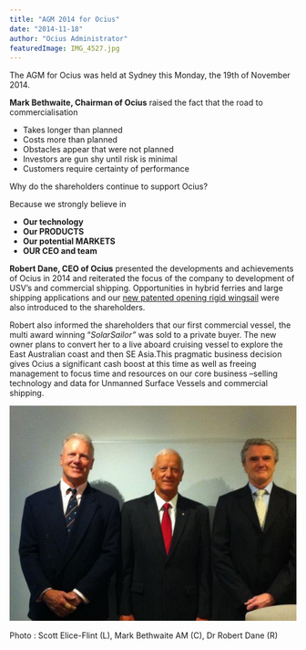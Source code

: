 ```yaml
---
title: "AGM 2014 for Ocius"
date: "2014-11-18"
author: "Ocius Administrator"
featuredImage: IMG_4527.jpg
---
```


The AGM for Ocius was held at Sydney this Monday, the 19th of November 2014.

**Mark Bethwaite, Chairman of Ocius** raised the fact that the road to commercialisation

*   Takes longer than planned
*   Costs more than planned
*   Obstacles appear that were not planned
*   Investors are gun shy until risk is minimal
*   Customers require certainty of performance

Why do the shareholders continue to support Ocius?

Because we strongly believe in

*   **Our technology**
*   **Our PRODUCTS**
*   **Our potential MARKETS**
*   **OUR CEO and team**

**Robert Dane, CEO of Ocius** presented the developments and achievements of Ocius in 2014 and reiterated the focus of the company to development of USV’s and commercial shipping. Opportunities in hybrid ferries and large shipping applications and our [new patented opening rigid wingsail](http://solarsailor.com/new-rigid-opening-wing/) were also introduced to the shareholders.

Robert also informed the shareholders that our first commercial vessel, the multi award winning “_SolarSailor”_ was sold to a private buyer. The new owner plans to convert her to a live aboard cruising vessel to explore the East Australian coast and then SE Asia.This pragmatic business decision gives Ocius a significant cash boost at this time as well as freeing management to focus time and resources on our core business –selling technology and data for Unmanned Surface Vessels and commercial shipping.

![IMG_4527](./IMG_4527.jpg)

<span class="caption">
  Photo : Scott Elice-Flint (L), Mark Bethwaite AM (C), Dr Robert Dane (R)
</span>
